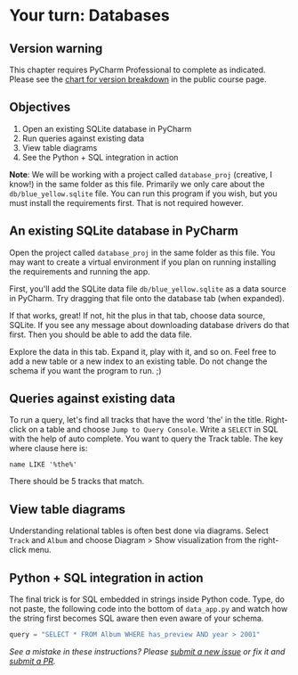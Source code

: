 # Your turn: Databases

## Version warning

This chapter requires PyCharm Professional to complete as indicated. Please see the [chart for version breakdown](https://training.talkpython.fm/courses/explore_pycharm/mastering-pycharm-ide#editions) in the public course page.

## Objectives

1. Open an existing SQLite database in PyCharm
2. Run queries against existing data
3. View table diagrams
4. See the Python + SQL integration in action 

**Note**: We will be working with a project called `database_proj` (creative, I know!) in the same folder as this file. Primarily we only care about the `db/blue_yellow.sqlite` file. You can run this program if you wish, but you must install the requirements first. That is not required however.

## An existing SQLite database in PyCharm

Open the project called `database_proj` in the same folder as this file. You may want to create a virtual environment if you plan on running installing the requirements and running the app.

First, you'll add the SQLite data file `db/blue_yellow.sqlite` as a data source in PyCharm. Try dragging that file onto the database tab (when expanded).

If that works, great! If not, hit the plus in that tab, choose data source, SQLite. If you see any message about downloading database drivers do that first. Then you should be able to add the data file.

Explore the data in this tab. Expand it, play with it, and so on. Feel free to add a new table or a new index to an existing table. Do not change the schema if you want the program to run. ;)

## Queries against existing data

To run a query, let's find all tracks that have the word 'the' in the title. Right-click on a table and choose `Jump to Query Console`. Write a `SELECT` in SQL with the help of auto complete. You want to query the Track table. The key where clause here is: 

`name LIKE '%the%'`

There should be 5 tracks that match.

## View table diagrams

Understanding relational tables is often best done via diagrams. Select `Track` and `Album` and choose Diagram > Show visualization from the right-click menu.

## Python + SQL integration in action 

The final trick is for SQL embedded in strings inside Python code. Type, do not paste, the following code into the bottom of `data_app.py` and watch how the string first becomes SQL aware then even aware of your schema.

```python
query = "SELECT * FROM Album WHERE has_preview AND year > 2001"
```

*See a mistake in these instructions? Please [submit a new issue](https://github.com/talkpython/mastering-pycharm-course/issues) or fix it and [submit a PR](https://github.com/talkpython/mastering-pycharm-course/pulls).*